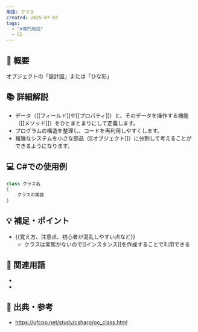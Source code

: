 ```yaml
---
用語: クラス
created: 2025-07-03
tags:
  - "#専門用語"
  - CS
---
```



## 📝 概要
オブジェクトの「設計図」または「ひな形」

## 📚 詳細解説
- データ（[[フィールド]]や[[プロパティ]]）と、そのデータを操作する機能（[[メソッド]]）をひとまとまりにして定義します。
- プログラムの構造を整理し、コードを再利用しやすくします。
- 複雑なシステムを小さな部品（[[オブジェクト]]）に分割して考えることができるようになります。

## 💻 C#での使用例

```csharp
class クラス名
{
	クラスの実装
}
```
## 💡 補足・ポイント

- {{覚え方、注意点、初心者が混乱しやすい点など}}
	- クラスは実態がないので[[インスタンス]]を作成することで利用できる

## 🔗 関連用語

- 
    
- 
    

## 📖 出典・参考

- https://ufcpp.net/study/csharp/oo_class.html